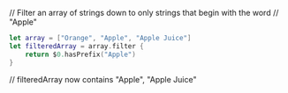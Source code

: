 // Filter an array of strings down to only strings that begin with the word
// "Apple"
```swift
let array = ["Orange", "Apple", "Apple Juice"]
let filteredArray = array.filter {
    return $0.hasPrefix("Apple")
}
```
// filteredArray now contains "Apple", "Apple Juice"
